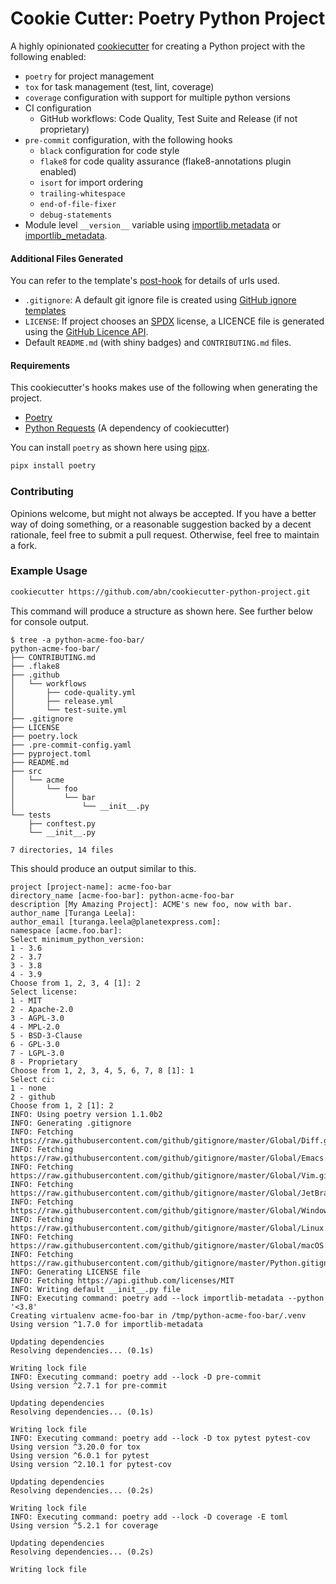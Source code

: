 # Cookie Cutter: Poetry Python Project

A highly opinionated [cookiecutter](https://github.com/cookiecutter/cookiecutter) for creating a 
Python project with the following enabled:

- `poetry` for project management
- `tox` for task management (test, lint, coverage)
- `coverage` configuration with support for multiple python versions
- CI configuration
    - GitHub workflows: Code Quality, Test Suite and Release (if not proprietary)
- `pre-commit` configuration, with the following hooks
    - `black` configuration for code style
    - `flake8` for code quality assurance (flake8-annotations plugin enabled)
    - `isort` for import ordering
    - `trailing-whitespace`
    - `end-of-file-fixer`
    - `debug-statements`
- Module level `__version__` variable using [importlib.metadata](https://docs.python.org/3/library/importlib.metadata.html) 
or [importlib_metadata](https://importlib-metadata.readthedocs.io/en/latest/).
 
#### Additional Files Generated
You can refer to the template's [post-hook](hooks/post_gen_project.py) for details of urls used.

- `.gitignore`: A default git ignore file is created using [GitHub ignore templates](https://github.com/github/gitignore/)
- `LICENSE`: If project chooses an [SPDX](https://spdx.org/licenses/) license, a 
 LICENCE file is generated using the [GitHub Licence API](https://docs.github.com/en/rest/reference/licenses).
- Default `README.md` (with shiny badges) and `CONTRIBUTING.md` files.

#### Requirements
This cookiecutter's hooks makes use of the following when generating the project.
- [Poetry](https://python-poetry.org/docs)
- [Python Requests](https://requests.readthedocs.io/en/master/) (A dependency of cookiecutter)

You can install `poetry` as shown here using [pipx](https://pipxproject.github.io/pipx/).
```sh
pipx install poetry
```
### Contributing
Opinions welcome, but might not always be accepted. If you have a better way of doing something, or a reasonable suggestion backed by a decent rationale, feel free to submit a pull request. Otherwise, feel free to maintain a fork.

### Example Usage
```sh
cookiecutter https://github.com/abn/cookiecutter-python-project.git
```

This command will produce a structure as shown here. See further below for console output.
```console
$ tree -a python-acme-foo-bar/
python-acme-foo-bar/
├── CONTRIBUTING.md
├── .flake8
├── .github
│   └── workflows
│       ├── code-quality.yml
│       ├── release.yml
│       └── test-suite.yml
├── .gitignore
├── LICENSE
├── poetry.lock
├── .pre-commit-config.yaml
├── pyproject.toml
├── README.md
├── src
│   └── acme
│       └── foo
│           └── bar
│               └── __init__.py
└── tests
    ├── conftest.py
    └── __init__.py

7 directories, 14 files
```

This should produce an output similar to this.

```console
project [project-name]: acme-foo-bar
directory_name [acme-foo-bar]: python-acme-foo-bar
description [My Amazing Project]: ACME's new foo, now with bar.
author_name [Turanga Leela]: 
author_email [turanga.leela@planetexpress.com]: 
namespace [acme.foo.bar]: 
Select minimum_python_version:
1 - 3.6
2 - 3.7
3 - 3.8
4 - 3.9
Choose from 1, 2, 3, 4 [1]: 2
Select license:
1 - MIT
2 - Apache-2.0
3 - AGPL-3.0
4 - MPL-2.0
5 - BSD-3-Clause
6 - GPL-3.0
7 - LGPL-3.0
8 - Proprietary
Choose from 1, 2, 3, 4, 5, 6, 7, 8 [1]: 1
Select ci:
1 - none
2 - github
Choose from 1, 2 [1]: 2
INFO: Using poetry version 1.1.0b2
INFO: Generating .gitignore
INFO: Fetching https://raw.githubusercontent.com/github/gitignore/master/Global/Diff.gitignore
INFO: Fetching https://raw.githubusercontent.com/github/gitignore/master/Global/Emacs.gitignore
INFO: Fetching https://raw.githubusercontent.com/github/gitignore/master/Global/Vim.gitignore
INFO: Fetching https://raw.githubusercontent.com/github/gitignore/master/Global/JetBrains.gitignore
INFO: Fetching https://raw.githubusercontent.com/github/gitignore/master/Global/Windows.gitignore
INFO: Fetching https://raw.githubusercontent.com/github/gitignore/master/Global/Linux.gitignore
INFO: Fetching https://raw.githubusercontent.com/github/gitignore/master/Global/macOS.gitignore
INFO: Fetching https://raw.githubusercontent.com/github/gitignore/master/Python.gitignore
INFO: Generating LICENSE file
INFO: Fetching https://api.github.com/licenses/MIT
INFO: Writing default __init__.py file
INFO: Executing command: poetry add --lock importlib-metadata --python '<3.8'
Creating virtualenv acme-foo-bar in /tmp/python-acme-foo-bar/.venv
Using version ^1.7.0 for importlib-metadata

Updating dependencies
Resolving dependencies... (0.1s)

Writing lock file
INFO: Executing command: poetry add --lock -D pre-commit
Using version ^2.7.1 for pre-commit

Updating dependencies
Resolving dependencies... (0.1s)

Writing lock file
INFO: Executing command: poetry add --lock -D tox pytest pytest-cov
Using version ^3.20.0 for tox
Using version ^6.0.1 for pytest
Using version ^2.10.1 for pytest-cov

Updating dependencies
Resolving dependencies... (0.2s)

Writing lock file
INFO: Executing command: poetry add --lock -D coverage -E toml
Using version ^5.2.1 for coverage

Updating dependencies
Resolving dependencies... (0.2s)

Writing lock file
```
